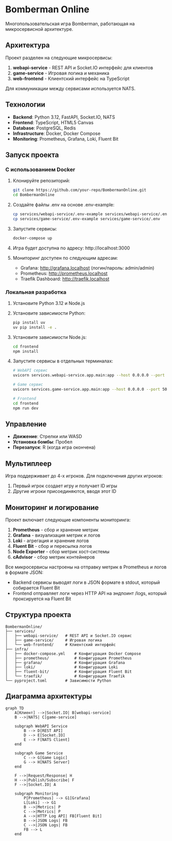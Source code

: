 # Bomberman Online

Многопользовательская игра Bomberman, работающая на микросервисной архитектуре.

## Архитектура

Проект разделен на следующие микросервисы:

1. **webapi-service** - REST API и Socket.IO интерфейс для клиентов
2. **game-service** - Игровая логика и механика 
3. **web-frontend** - Клиентский интерфейс на TypeScript

Для коммуникации между сервисами используется NATS.

## Технологии

- **Backend**: Python 3.12, FastAPI, Socket.IO, NATS
- **Frontend**: TypeScript, HTML5 Canvas
- **Database**: PostgreSQL, Redis
- **Infrastructure**: Docker, Docker Compose
- **Monitoring**: Prometheus, Grafana, Loki, Fluent Bit

## Запуск проекта

### С использованием Docker

1. Клонируйте репозиторий:
   ```bash
   git clone https://github.com/your-repo/BombermanOnline.git
   cd BombermanOnline
   ```

2. Создайте файлы .env на основе .env-example:
   ```bash
   cp services/webapi-service/.env-example services/webapi-service/.env
   cp services/game-service/.env-example services/game-service/.env
   ```

3. Запустите сервисы:
   ```bash
   docker-compose up
   ```

4. Игра будет доступна по адресу: http://localhost:3000
5. Мониторинг доступен по следующим адресам:
   - Grafana: http://grafana.localhost (логин/пароль: admin/admin)
   - Prometheus: http://prometheus.localhost
   - Traefik Dashboard: http://traefik.localhost

### Локальная разработка

1. Установите Python 3.12 и Node.js

2. Установите зависимости Python:
   ```bash
   pip install uv
   uv pip install -e .
   ```

3. Установите зависимости Node.js:
   ```bash
   cd frontend
   npm install
   ```

4. Запустите сервисы в отдельных терминалах:
   ```bash
   # WebAPI сервис
   uvicorn services.webapi-service.app.main:app --host 0.0.0.0 --port 5001 --reload
   
   # Game сервис
   uvicorn services.game-service.app.main:app --host 0.0.0.0 --port 5002 --reload
   
   # Frontend
   cd frontend
   npm run dev
   ```

## Управление

- **Движение**: Стрелки или WASD
- **Установка бомбы**: Пробел
- **Перезапуск**: R (когда игра окончена)

## Мультиплеер

Игра поддерживает до 4-х игроков. Для подключения других игроков:
1. Первый игрок создает игру и получает ID игры
2. Другие игроки присоединяются, вводя этот ID

## Мониторинг и логирование

Проект включает следующие компоненты мониторинга:

1. **Prometheus** - сбор и хранение метрик
2. **Grafana** - визуализация метрик и логов
3. **Loki** - агрегация и хранение логов
4. **Fluent Bit** - сбор и пересылка логов
5. **Node Exporter** - сбор метрик хост-системы
6. **cAdvisor** - сбор метрик контейнеров

Все микросервисы настроены на отправку метрик в Prometheus и логов в формате JSON:
- Backend сервисы выводят логи в JSON формате в stdout, который собирается Fluent Bit
- Frontend отправляет логи через HTTP API на эндпоинт /logs, который проксируется на Fluent Bit

## Структура проекта

```
BombermanOnline/
├── services/
│   ├── webapi-service/   # REST API и Socket.IO сервис
│   ├── game-service/     # Игровая логика
│   └── web-frontend/     # Клиентский интерфейс
├── infra/
│   ├── docker-compose.yml    # Конфигурация Docker Compose
│   ├── prometheus/           # Конфигурация Prometheus
│   ├── grafana/              # Конфигурация Grafana
│   ├── loki/                 # Конфигурация Loki
│   ├── fluent-bit/           # Конфигурация Fluent Bit
│   └── traefik/              # Конфигурация Traefik
└── pyproject.toml        # Зависимости Python
```

## Диаграмма архитектуры

```mermaid
graph TD
    A[Клиент] -->|Socket.IO| B[webapi-service]
    B -->|NATS| C[game-service]
    
    subgraph WebAPI Service
        B --> D[REST API]
        D --> E[Socket.IO]
        E --> F[NATS Client]
    end
    
    subgraph Game Service
        C --> G[Game Logic]
        G --> H[NATS Server]
    end
    
    F -->|Request/Response| H
    H -->|Publish/Subscribe| F
    F -->|Socket.IO| A
    
    subgraph Monitoring
        P[Prometheus] --> G1[Grafana]
        L[Loki] --> G1
        B -->|Metrics| P
        C -->|Metrics| P
        A -->|HTTP Log API| FB[Fluent Bit]
        B -->|JSON Logs| FB
        C -->|JSON Logs| FB
        FB --> L
    end
```
